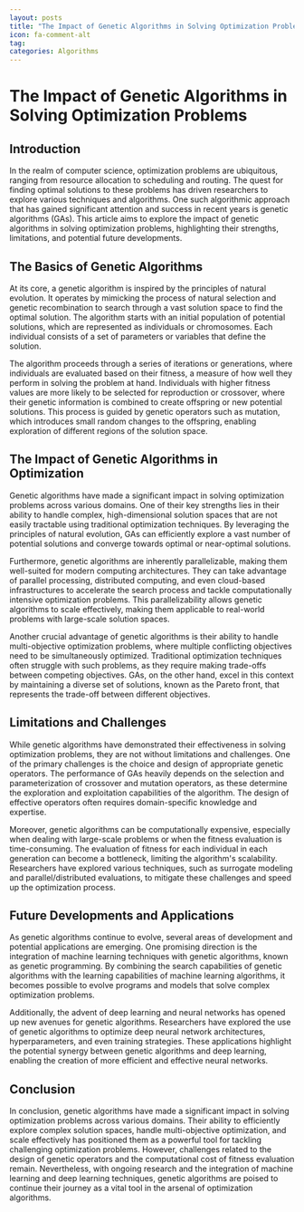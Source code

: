```yaml
---
layout: posts
title: "The Impact of Genetic Algorithms in Solving Optimization Problems"
icon: fa-comment-alt
tag:      
categories: Algorithms
---
```



# The Impact of Genetic Algorithms in Solving Optimization Problems

## Introduction

In the realm of computer science, optimization problems are ubiquitous, ranging from resource allocation to scheduling and routing. The quest for finding optimal solutions to these problems has driven researchers to explore various techniques and algorithms. One such algorithmic approach that has gained significant attention and success in recent years is genetic algorithms (GAs). This article aims to explore the impact of genetic algorithms in solving optimization problems, highlighting their strengths, limitations, and potential future developments.

## The Basics of Genetic Algorithms

At its core, a genetic algorithm is inspired by the principles of natural evolution. It operates by mimicking the process of natural selection and genetic recombination to search through a vast solution space to find the optimal solution. The algorithm starts with an initial population of potential solutions, which are represented as individuals or chromosomes. Each individual consists of a set of parameters or variables that define the solution.

The algorithm proceeds through a series of iterations or generations, where individuals are evaluated based on their fitness, a measure of how well they perform in solving the problem at hand. Individuals with higher fitness values are more likely to be selected for reproduction or crossover, where their genetic information is combined to create offspring or new potential solutions. This process is guided by genetic operators such as mutation, which introduces small random changes to the offspring, enabling exploration of different regions of the solution space.

## The Impact of Genetic Algorithms in Optimization

Genetic algorithms have made a significant impact in solving optimization problems across various domains. One of their key strengths lies in their ability to handle complex, high-dimensional solution spaces that are not easily tractable using traditional optimization techniques. By leveraging the principles of natural evolution, GAs can efficiently explore a vast number of potential solutions and converge towards optimal or near-optimal solutions.

Furthermore, genetic algorithms are inherently parallelizable, making them well-suited for modern computing architectures. They can take advantage of parallel processing, distributed computing, and even cloud-based infrastructures to accelerate the search process and tackle computationally intensive optimization problems. This parallelizability allows genetic algorithms to scale effectively, making them applicable to real-world problems with large-scale solution spaces.

Another crucial advantage of genetic algorithms is their ability to handle multi-objective optimization problems, where multiple conflicting objectives need to be simultaneously optimized. Traditional optimization techniques often struggle with such problems, as they require making trade-offs between competing objectives. GAs, on the other hand, excel in this context by maintaining a diverse set of solutions, known as the Pareto front, that represents the trade-off between different objectives.

## Limitations and Challenges

While genetic algorithms have demonstrated their effectiveness in solving optimization problems, they are not without limitations and challenges. One of the primary challenges is the choice and design of appropriate genetic operators. The performance of GAs heavily depends on the selection and parameterization of crossover and mutation operators, as these determine the exploration and exploitation capabilities of the algorithm. The design of effective operators often requires domain-specific knowledge and expertise.

Moreover, genetic algorithms can be computationally expensive, especially when dealing with large-scale problems or when the fitness evaluation is time-consuming. The evaluation of fitness for each individual in each generation can become a bottleneck, limiting the algorithm's scalability. Researchers have explored various techniques, such as surrogate modeling and parallel/distributed evaluations, to mitigate these challenges and speed up the optimization process.

## Future Developments and Applications

As genetic algorithms continue to evolve, several areas of development and potential applications are emerging. One promising direction is the integration of machine learning techniques with genetic algorithms, known as genetic programming. By combining the search capabilities of genetic algorithms with the learning capabilities of machine learning algorithms, it becomes possible to evolve programs and models that solve complex optimization problems.

Additionally, the advent of deep learning and neural networks has opened up new avenues for genetic algorithms. Researchers have explored the use of genetic algorithms to optimize deep neural network architectures, hyperparameters, and even training strategies. These applications highlight the potential synergy between genetic algorithms and deep learning, enabling the creation of more efficient and effective neural networks.

## Conclusion

In conclusion, genetic algorithms have made a significant impact in solving optimization problems across various domains. Their ability to efficiently explore complex solution spaces, handle multi-objective optimization, and scale effectively has positioned them as a powerful tool for tackling challenging optimization problems. However, challenges related to the design of genetic operators and the computational cost of fitness evaluation remain. Nevertheless, with ongoing research and the integration of machine learning and deep learning techniques, genetic algorithms are poised to continue their journey as a vital tool in the arsenal of optimization algorithms.